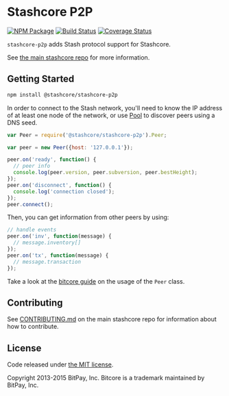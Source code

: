 Stashcore P2P
=======

[![NPM Package](https://img.shields.io/npm/v/@stashcore/stashcore-p2p.svg?style=flat-square)](https://www.npmjs.org/package/@stashcore/stashcore-p2p)
[![Build Status](https://img.shields.io/travis/stashpayioio/stashcore-p2p.svg?branch=master&style=flat-square)](https://travis-ci.org/stashpayioio/stashcore-p2p)
[![Coverage Status](https://img.shields.io/coveralls/stashpayioio/stashcore-p2p.svg?style=flat-square)](https://coveralls.io/r/stashpayioio/stashcore-p2p?branch=master)

`stashcore-p2p` adds Stash protocol support for Stashcore.

See [the main stashcore repo](https://github.com/stashpayioio/stashcore) for more information.

## Getting Started

```sh
npm install @stashcore/stashcore-p2p
```
In order to connect to the Stash network, you'll need to know the IP address of at least one node of the network, or use [Pool](/docs/pool.md) to discover peers using a DNS seed.

```javascript
var Peer = require('@stashcore/stashcore-p2p').Peer;

var peer = new Peer({host: '127.0.0.1'});

peer.on('ready', function() {
  // peer info
  console.log(peer.version, peer.subversion, peer.bestHeight);
});
peer.on('disconnect', function() {
  console.log('connection closed');
});
peer.connect();
```

Then, you can get information from other peers by using:

```javascript
// handle events
peer.on('inv', function(message) {
  // message.inventory[]
});
peer.on('tx', function(message) {
  // message.transaction
});
```

Take a look at the [bitcore guide](http://bitcore.io/guide/peer.html) on the usage of the `Peer` class.

## Contributing

See [CONTRIBUTING.md](https://github.com/stashpayioio/stashcore/blob/master/CONTRIBUTING.md) on the main stashcore repo for information about how to contribute.

## License

Code released under [the MIT license](https://github.com/dachevo/stashcore/blob/master/LICENSE).

Copyright 2013-2015 BitPay, Inc. Bitcore is a trademark maintained by BitPay, Inc.
